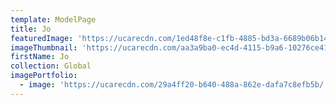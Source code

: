```yaml
---
template: ModelPage
title: Jo
featuredImage: 'https://ucarecdn.com/1ed48f8e-c1fb-4885-bd3a-6689b06b14b8/'
imageThumbnail: 'https://ucarecdn.com/aa3a9ba0-ec4d-4115-b9a6-10276ce41551/'
firstName: Jo
collection: Global
imagePortfolio:
  - image: 'https://ucarecdn.com/29a4ff20-b640-488a-862e-dafa7c8efb5b/'
---
```


